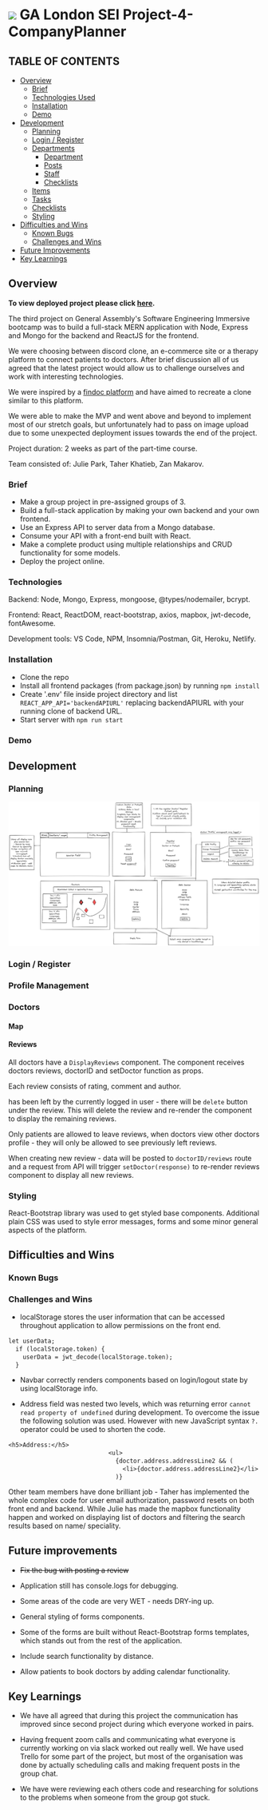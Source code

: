 # ![](https://ga-dash.s3.amazonaws.com/production/assets/logo-9f88ae6c9c3871690e33280fcf557f33.png) GA London SEI Project-4-CompanyPlanner

## TABLE OF CONTENTS

- [Overview](#overview)
  - [Brief](#brief)
  - [Technologies Used](#technologies)
  - [Installation](#installation)
  - [Demo](#demo)
- [Development](#development)
  - [Planning](#planning)
  - [Login / Register](#login-register)
  - [Departments](#departments)
    - [Department](#department)
    - [Posts](#posts)
    - [Staff](#staff)
    - [Checklists](#checklists)
  - [Items](#items)
  - [Tasks](#tasks)
  - [Checklists](#checklists)
  - [Styling](#styling)
- [Difficulties and Wins](#difficulties-wins)
  - [Known Bugs](#bugs)
  - [Challenges and Wins](#challenges-wins)
- [Future Improvements](#future-improvements)
- [Key Learnings](#key-learnings)

## <a name='overview'>Overview</a>

**To view deployed project please click [here](https://findmedoc.netlify.app/).**

The third project on General Assembly's Software Engineering Immersive bootcamp was to build a full-stack MERN application with Node, Express and Mongo for the backend and ReactJS for the frontend.

We were choosing between discord clone, an e-commerce site or a therapy platform to connect patients to doctors. After brief discussion all of us agreed that the latest project would allow us to challenge ourselves and work with interesting technologies.

We were inspired by a [findoc platform](https://www.findoc.co.uk/) and have aimed to recreate a clone similar to this platform.

We were able to make the MVP and went above and beyond to implement most of our stretch goals, but unfortunately had to pass on image upload due to some unexpected deployment issues towards the end of the project.

Project duration: 2 weeks as part of the part-time course.

Team consisted of: Julie Park, Taher Khatieb, Zan Makarov.

### <a name='brief'>Brief</a>

- Make a group project in pre-assigned groups of 3.
- Build a full-stack application by making your own backend and your own frontend.
- Use an Express API to server data from a Mongo database.
- Consume your API with a front-end built with React.
- Make a complete product using multiple relationships and CRUD functionality for some models.
- Deploy the project online.

### <a name='technologies-used'>Technologies</a>

Backend: Node, Mongo, Express, mongoose, @types/nodemailer, bcrypt.

Frontend: React, ReactDOM, react-bootstrap, axios, mapbox, jwt-decode, fontAwesome.

Development tools: VS Code, NPM, Insomnia/Postman, Git, Heroku, Netlify.

### <a name='installation'>Installation</a>

- Clone the repo
- Install all frontend packages (from package.json) by running `npm install`
- Create '.env' file inside project directory and list `REACT_APP_API='backendAPIURL'` replacing backendAPIURL with your running clone of backend URL.
- Start server with `npm run start`

### <a name='demo'>Demo</a>

## <a name='development'>Development</a>

### <a name='planning'>Planning</a>

![Sketch](./screenshots/sketch.png "Sketch")

### <a name='login-register'>Login / Register</a>

### <a name='profile-management'>Profile Management</a>

### <a name='doctors'>Doctors</a>

#### <a name='map'>Map</a>

#### <a name='reviews'>Reviews</a>

All doctors have a `DisplayReviews` component.
The component receives doctors reviews, doctorID and setDoctor function as props.

Each review consists of rating, comment and author.

has been left by the currently logged in user - there will be `delete` button under the review. This will delete the review and re-render the component to display the remaining reviews.

Only patients are allowed to leave reviews, when doctors view other doctors profile - they will only be allowed to see previously left reviews.

When creating new review - data will be posted to `doctorID/reviews` route and a request from API will trigger `setDoctor(response)` to re-render reviews component to display all new reviews.

### <a name='styling'>Styling</a>

React-Bootstrap library was used to get styled base components. Additional plain CSS was used to style error messages, forms and some minor general aspects of the platform.

## <a name='difficulties-wins'>Difficulties and Wins</a>

### <a name='bugs'>Known Bugs</a>

### <a name='challenges-wins'>Challenges and Wins</a>

- localStorage stores the user information that can be accessed throughout application to allow permissions on the front end.

```
let userData;
  if (localStorage.token) {
    userData = jwt_decode(localStorage.token);
  }
```

- Navbar correctly renders components based on login/logout state by using localStorage info.

- Address field was nested two levels, which was returning error `cannot read property of undefined` during development. To overcome the issue the following solution was used. However with new JavaScript syntax `?.` operator could be used to shorten the code.

```
<h5>Address:</h5>
                            <ul>
                              {doctor.address.addressLine2 && (
                                <li>{doctor.address.addressLine2}</li>
                              )}
```

Other team members have done brilliant job - Taher has implemented the whole complex code for user email authorization, password resets on both front end and backend. While Julie has made the mapbox functionality happen and worked on displaying list of doctors and filtering the search results based on name/ speciality.

## <a name='future-improvements'>Future improvements</a>

- <s>Fix the bug with posting a review</s>

- Application still has console.logs for debugging.

- Some areas of the code are very WET - needs DRY-ing up.

- General styling of forms components.

- Some of the forms are built without React-Bootstrap forms templates, which stands out from the rest of the application.

- Include search functionality by distance.

- Allow patients to book doctors by adding calendar functionality.

## <a name='key-learnings'>Key Learnings</a>

- We have all agreed that during this project the communication has improved since second project during which everyone worked in pairs.

- Having frequent zoom calls and communicating what everyone is currently working on via slack worked out really well. We have used Trello for some part of the project, but most of the organisation was done by actually scheduling calls and making frequent posts in the group chat.

- We have were reviewing each others code and researching for solutions to the problems when someone from the group got stuck.

